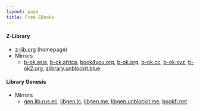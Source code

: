 ```yaml
---
layout: page
title: Free EBooks
---
```

#### Z-Library
* [z-lib.org](http://z-lib.org) (homepage)
* Mirrors
  * [b-ok.asia](http://b-ok.asia/), [b-ok.africa](http://b-ok.africa/), [book4you.org](http://book4you.org/), [b-ok.org](http://b-ok.org/), [b-ok.cc](http://b-ok.cc/), [b-ok.xyz](http://b-ok.xyz/), [b-ok2.org](http://b-ok2.org/), [zlibrary.unblockit.blue](http://zlibrary.unblockit.blue/)

#### Library Genesis
* Mirrors
  * [gen.lib.rus.ec](http://gen.lib.rus.ec/), [libgen.lc](http://libgen.lc/), [libgen.me](http://libgen.me/), [libgen.unblockit.me](http://libgen.unblockit.me/), [bookfi.net](http://bookfi.net/)
